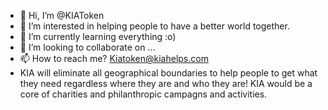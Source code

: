 - 👋 Hi, I’m @KIAToken
- 👀 I’m interested in helping people to have a better world together.
- 🌱 I’m currently learning everything :o)
- 💞️ I’m looking to collaborate on ...
- 📫 How to reach me? Kiatoken@kiahelps.com 
- KIA will eliminate all geographical boundaries to help people to get what they need regardless where they are and who they are! KIA would be a core of charities and philanthropic campagns and activities.

<!---
KIAToken/KIAToken is a ✨ special ✨ repository because its `README.md` (this file) appears on your GitHub profile.
You can click the Preview link to take a look at your changes.
--->
